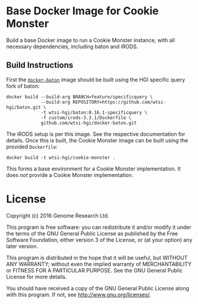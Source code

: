 # Base Docker Image for Cookie Monster

Build a base Docker image to run a Cookie Monster instance, with all
necessary dependencies, including baton and iRODS.

## Build Instructions

First the [`docker-baton`](https://github.com/wtsi-hgi/docker-baton)
image should be built using the HGI specific query fork of baton:

    docker build --build-arg BRANCH=feature/specificquery \
                 --build-arg REPOSITORY=https://github.com/wtsi-hgi/baton.git \
                 -t wtsi-hgi/baton:0.16.1-specificquery \
                 -f custom/irods-3.3.1/Dockerfile \
                 github.com/wtsi-hgi/docker-baton.git

The iRODS setup is per this image. See the respective documentation for
details. Once this is built, the Cookie Monster image can be built using
the provided `Dockerfile`:

    docker build -t wtsi-hgi/cookie-monster .

This forms a base environment for a Cookie Monster implementation. It
does *not* provide a Cookie Monster implementation.

# License

Copyright (c) 2016 Genome Research Ltd.

This program is free software: you can redistribute it and/or modify it
under the terms of the GNU General Public License as published by the
Free Software Foundation, either version 3 of the License, or (at your
option) any later version.

This program is distributed in the hope that it will be useful, but
WITHOUT ANY WARRANTY; without even the implied warranty of
MERCHANTABILITY or FITNESS FOR A PARTICULAR PURPOSE. See the GNU General
Public License for more details.

You should have received a copy of the GNU General Public License along
with this program. If not, see <http://www.gnu.org/licenses/>.
